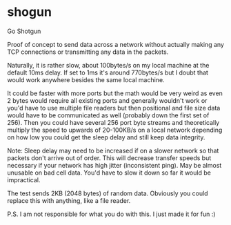 # shogun
Go Shotgun

Proof of concept to send data across a network without actually making any TCP connections or transmitting any data in the packets.

Naturally, it is rather slow, about 100bytes/s on my local machine at the default 10ms delay. If set to 1ms it's around 770bytes/s but I doubt that would work anywhere besides the same local machine.

It could be faster with more ports but the math would be very weird as even 2 bytes would require all existing ports and generally wouldn't work or you'd have to use multiple file readers but then positional and file size data would have to be communicated as well (probably down the first set of 256). Then you could have several 256 port byte streams and theoretically multiply the speed to upwards of 20-100KB/s on a local network depending on how low you could get the sleep delay and still keep data integrity.

Note: Sleep delay may need to be increased if on a slower network so that packets don't arrive out of order.
This will decrease transfer speeds but necessary if your network has high jitter (inconsistent ping).
May be almost unusable on bad cell data. You'd have to slow it down so far it would be impractical.

The test sends 2KB (2048 bytes) of random data.
Obviously you could replace this with anything, like a file reader. 

P.S. I am not responsible for what you do with this. I just made it for fun :) 
